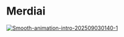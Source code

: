 # Merdiai
<a href="https://imgbb.com/"><img src="https://i.ibb.co/gM62C9rt/Smooth-animation-intro-202509030140-1.gif" alt="Smooth-animation-intro-202509030140-1" border="0"></a>

